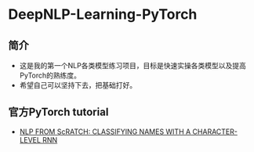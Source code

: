 # DeepNLP-Learning-PyTorch


## 简介
- 这是我的第一个NLP各类模型练习项目，目标是快速实操各类模型以及提高PyTorch的熟练度。
- 希望自己可以坚持下去，把基础打好。


## 官方PyTorch tutorial
- [NLP FROM ScRATCH: CLASSIFYING NAMES WITH A CHARACTER-LEVEL RNN](README.md)
